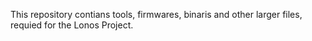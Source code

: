 This repository contians tools, firmwares, binaris and other larger files, requied for the Lonos Project.
